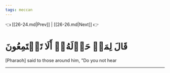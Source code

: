 ```yaml
---
tags: meccan
---
```


👈 [[26-24.md|Prev]] | [[26-26.md|Next]] 👉

# قَالَ لِمَنۡ حَوۡلَهُۥٓ أَلَا تَسۡتَمِعُونَ

[Pharaoh] said to those around him, "Do you not hear

---


